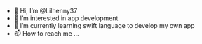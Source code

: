 - 👋 Hi, I’m @Lilhenny37
- 👀 I’m interested in app development
- 🌱 I’m currently learning swift language to develop my own app
- 📫 How to reach me ...

<!---
Lilhenny37/Lilhenny37 is a ✨ special ✨ repository because its `README.md` (this file) appears on your GitHub profile.
You can click the Preview link to take a look at your changes.
--->
